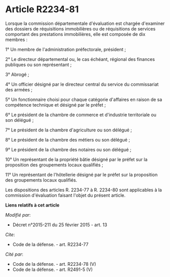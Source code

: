 # Article R2234-81

Lorsque la commission départementale d'évaluation est chargée d'examiner des dossiers de réquisitions immobilières ou de
réquisitions de services comportant des prestations immobilières, elle est composée de dix membres : 

1° Un membre de l'administration préfectorale, président ; 

2° Le directeur départemental ou, le cas échéant, régional des finances publiques ou son représentant ; 

3° Abrogé ; 

4° Un officier désigné par le directeur central du service du commissariat des armées ;

5° Un fonctionnaire choisi pour chaque catégorie d'affaires en raison de sa compétence technique et désigné par le préfet ; 

6° Le président de la chambre de commerce et d'industrie territoriale ou son délégué ; 

7° Le président de la chambre d'agriculture ou son délégué ; 

8° Le président de la chambre des métiers ou son délégué ; 

9° Le président de la chambre des notaires ou son délégué ; 

10° Un représentant de la propriété bâtie désigné par le préfet sur la proposition des groupements locaux qualifiés ; 

11° Un représentant de l'hôtellerie désigné par le préfet sur la proposition des groupements locaux qualifiés. 

Les dispositions des articles R. 2234-77 à R. 2234-80 sont applicables à la commission d'évaluation faisant l'objet du
présent article.

**Liens relatifs à cet article**

_Modifié par_:

  - Décret n°2015-211 du 25 février 2015 - art. 13

_Cite_:

  - Code de la défense. - art. R2234-77

_Cité par_:

  - Code de la défense. - art. R2234-78 (V)
  - Code de la défense. - art. R2491-5 (V)
